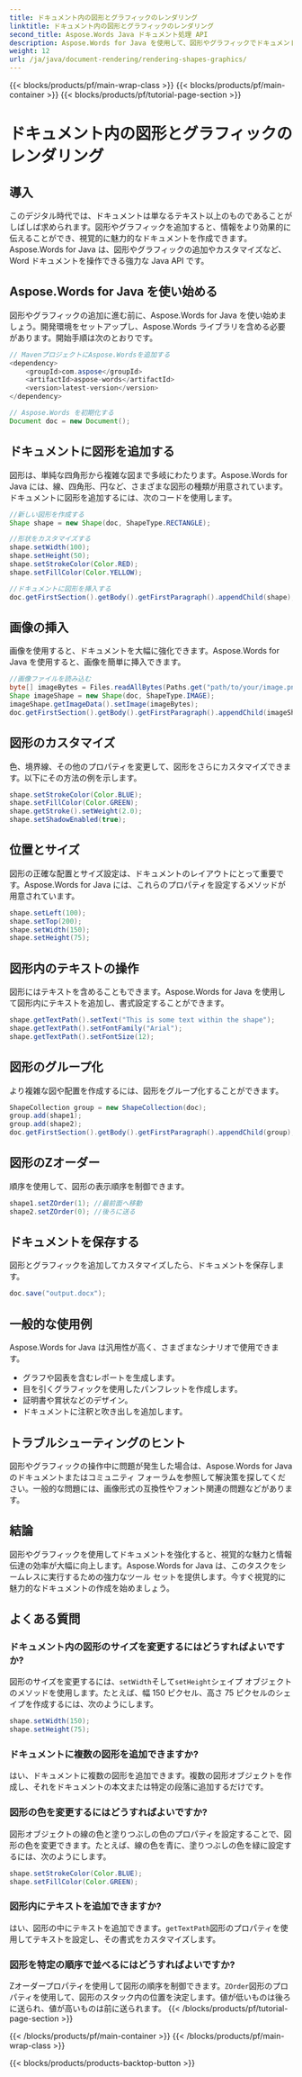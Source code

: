 ```yaml
---
title: ドキュメント内の図形とグラフィックのレンダリング
linktitle: ドキュメント内の図形とグラフィックのレンダリング
second_title: Aspose.Words Java ドキュメント処理 API
description: Aspose.Words for Java を使用して、図形やグラフィックでドキュメントを強化する方法を学びます。視覚的に魅力的なコンテンツを簡単に作成できます。
weight: 12
url: /ja/java/document-rendering/rendering-shapes-graphics/
---
```


{{< blocks/products/pf/main-wrap-class >}}
{{< blocks/products/pf/main-container >}}
{{< blocks/products/pf/tutorial-page-section >}}

# ドキュメント内の図形とグラフィックのレンダリング

## 導入

このデジタル時代では、ドキュメントは単なるテキスト以上のものであることがしばしば求められます。図形やグラフィックを追加すると、情報をより効果的に伝えることができ、視覚的に魅力的なドキュメントを作成できます。Aspose.Words for Java は、図形やグラフィックの追加やカスタマイズなど、Word ドキュメントを操作できる強力な Java API です。

## Aspose.Words for Java を使い始める

図形やグラフィックの追加に進む前に、Aspose.Words for Java を使い始めましょう。開発環境をセットアップし、Aspose.Words ライブラリを含める必要があります。開始手順は次のとおりです。

```java
// MavenプロジェクトにAspose.Wordsを追加する
<dependency>
    <groupId>com.aspose</groupId>
    <artifactId>aspose-words</artifactId>
    <version>latest-version</version>
</dependency>

// Aspose.Words を初期化する
Document doc = new Document();
```

## ドキュメントに図形を追加する

図形は、単純な四角形から複雑な図まで多岐にわたります。Aspose.Words for Java には、線、四角形、円など、さまざまな図形の種類が用意されています。ドキュメントに図形を追加するには、次のコードを使用します。

```java
//新しい図形を作成する
Shape shape = new Shape(doc, ShapeType.RECTANGLE);

//形状をカスタマイズする
shape.setWidth(100);
shape.setHeight(50);
shape.setStrokeColor(Color.RED);
shape.setFillColor(Color.YELLOW);

//ドキュメントに図形を挿入する
doc.getFirstSection().getBody().getFirstParagraph().appendChild(shape);
```

## 画像の挿入

画像を使用すると、ドキュメントを大幅に強化できます。Aspose.Words for Java を使用すると、画像を簡単に挿入できます。

```java
//画像ファイルを読み込む
byte[] imageBytes = Files.readAllBytes(Paths.get("path/to/your/image.png"));
Shape imageShape = new Shape(doc, ShapeType.IMAGE);
imageShape.getImageData().setImage(imageBytes);
doc.getFirstSection().getBody().getFirstParagraph().appendChild(imageShape);
```

## 図形のカスタマイズ

色、境界線、その他のプロパティを変更して、図形をさらにカスタマイズできます。以下にその方法の例を示します。

```java
shape.setStrokeColor(Color.BLUE);
shape.setFillColor(Color.GREEN);
shape.getStroke().setWeight(2.0);
shape.setShadowEnabled(true);
```

## 位置とサイズ

図形の正確な配置とサイズ設定は、ドキュメントのレイアウトにとって重要です。Aspose.Words for Java には、これらのプロパティを設定するメソッドが用意されています。

```java
shape.setLeft(100);
shape.setTop(200);
shape.setWidth(150);
shape.setHeight(75);
```

## 図形内のテキストの操作

図形にはテキストを含めることもできます。Aspose.Words for Java を使用して図形内にテキストを追加し、書式設定することができます。

```java
shape.getTextPath().setText("This is some text within the shape");
shape.getTextPath().setFontFamily("Arial");
shape.getTextPath().setFontSize(12);
```

## 図形のグループ化

より複雑な図や配置を作成するには、図形をグループ化することができます。

```java
ShapeCollection group = new ShapeCollection(doc);
group.add(shape1);
group.add(shape2);
doc.getFirstSection().getBody().getFirstParagraph().appendChild(group);
```

## 図形のZオーダー

順序を使用して、図形の表示順序を制御できます。

```java
shape1.setZOrder(1); //最前面へ移動
shape2.setZOrder(0); //後ろに送る
```

## ドキュメントを保存する

図形とグラフィックを追加してカスタマイズしたら、ドキュメントを保存します。

```java
doc.save("output.docx");
```

## 一般的な使用例

Aspose.Words for Java は汎用性が高く、さまざまなシナリオで使用できます。

- グラフや図表を含むレポートを生成します。
- 目を引くグラフィックを使用したパンフレットを作成します。
- 証明書や賞状などのデザイン。
- ドキュメントに注釈と吹き出しを追加します。

## トラブルシューティングのヒント

図形やグラフィックの操作中に問題が発生した場合は、Aspose.Words for Java のドキュメントまたはコミュニティ フォーラムを参照して解決策を探してください。一般的な問題には、画像形式の互換性やフォント関連の問題などがあります。

## 結論

図形やグラフィックを使用してドキュメントを強化すると、視覚的な魅力と情報伝達の効率が大幅に向上します。Aspose.Words for Java は、このタスクをシームレスに実行するための強力なツール セットを提供します。今すぐ視覚的に魅力的なドキュメントの作成を始めましょう。

## よくある質問

### ドキュメント内の図形のサイズを変更するにはどうすればよいですか?

図形のサイズを変更するには、`setWidth`そして`setHeight`シェイプ オブジェクトのメソッドを使用します。たとえば、幅 150 ピクセル、高さ 75 ピクセルのシェイプを作成するには、次のようにします。

```java
shape.setWidth(150);
shape.setHeight(75);
```

### ドキュメントに複数の図形を追加できますか?

はい、ドキュメントに複数の図形を追加できます。複数の図形オブジェクトを作成し、それをドキュメントの本文または特定の段落に追加するだけです。

### 図形の色を変更するにはどうすればよいですか?

図形オブジェクトの線の色と塗りつぶしの色のプロパティを設定することで、図形の色を変更できます。たとえば、線の色を青に、塗りつぶしの色を緑に設定するには、次のようにします。

```java
shape.setStrokeColor(Color.BLUE);
shape.setFillColor(Color.GREEN);
```

### 図形内にテキストを追加できますか?

はい、図形の中にテキストを追加できます。`getTextPath`図形のプロパティを使用してテキストを設定し、その書式をカスタマイズします。

### 図形を特定の順序で並べるにはどうすればよいですか?

 Zオーダープロパティを使用して図形の順序を制御できます。`ZOrder`図形のプロパティを使用して、図形のスタック内の位置を決定します。値が低いものは後ろに送られ、値が高いものは前に送られます。
{{< /blocks/products/pf/tutorial-page-section >}}

{{< /blocks/products/pf/main-container >}}
{{< /blocks/products/pf/main-wrap-class >}}

{{< blocks/products/products-backtop-button >}}
